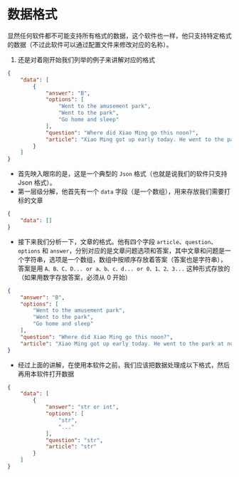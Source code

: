 # 数据格式

显然任何软件都不可能支持所有格式的数据，这个软件也一样，他只支持特定格式的数据（不过此软件可以通过配置文件来修改对应的名称）。

1. 还是对着刚开始我们列举的例子来讲解对应的格式

```json
{
    "data": [
        {
            "answer": "B",
            "options": [
                "Went to the amusement park",
                "Went to the park",
                "Go home and sleep"
            ],
            "question": "Where did Xiao Ming go this noon?",
            "article": "Xiao Ming got up early today. He went to the park at noon. He went to the amusement park in the afternoon. He goes home to bed at night."
        }
    ]
}
```

+ 首先映入眼帘的是，这是一个典型的 `Json` 格式（也就是说我们的软件只支持 Json 格式）。
+ 第一层级分解，他首先有一个 `data` 字段（是一个数组），用来存放我们需要打标的文章

```json
{
    "data": []
}
```

+ 接下来我们分析一下，文章的格式。他有四个字段 `article`、`question`、`options` 和 `answer`，分别对应的是文章问题选项和答案，其中文章和问题是一个字符串，选项是一个数组，数组中按顺序存放着答案（答案也是字符串），答案是用 `A、B、C、D... or a、b、c、d... or 0、1、2、3...` 这种形式存放的（如果用数字存放答案，必须从 0 开始）

```json
{
    "answer": "B",
    "options": [
        "Went to the amusement park",
        "Went to the park",
        "Go home and sleep"
    ],
    "question": "Where did Xiao Ming go this noon?",
    "article": "Xiao Ming got up early today. He went to the park at noon. He went to the amusement park in the afternoon. He goes home to bed at night."
}
```

+ 经过上面的讲解，在使用本软件之前，我们应该把数据处理成以下格式，然后再用本软件打开数据

```json
{
    "data": [
        {
            "answer": "str or int",
            "options": [
                "str",
                "..."
            ],
            "question": "str",
            "article": "str"
        }
    ]
}
```